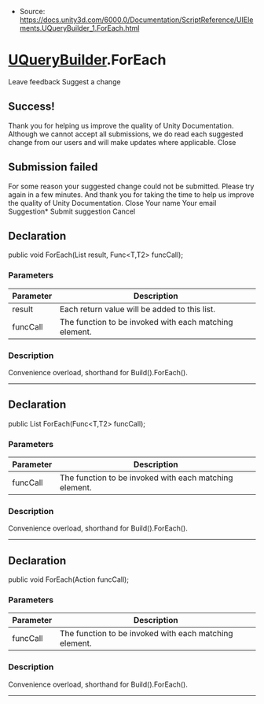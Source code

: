 * Source: https://docs.unity3d.com/6000.0/Documentation/ScriptReference/UIElements.UQueryBuilder_1.ForEach.html

#  [UQueryBuilder<T0>](https://docs.unity3d.com/6000.0/Documentation/ScriptReference/UIElements.UQueryBuilder_1.html).ForEach
Leave feedback
Suggest a change
## Success!
Thank you for helping us improve the quality of Unity Documentation. Although we cannot accept all submissions, we do read each suggested change from our users and will make updates where applicable.
Close
## Submission failed
For some reason your suggested change could not be submitted. Please <a>try again</a> in a few minutes. And thank you for taking the time to help us improve the quality of Unity Documentation.
Close
Your name Your email Suggestion* Submit suggestion
Cancel
## Declaration
public void ForEach(List<T2> result, Func<T,T2> funcCall); 
### Parameters
Parameter | Description  
---|---  
result | Each return value will be added to this list.  
funcCall | The function to be invoked with each matching element.  
### Description
Convenience overload, shorthand for Build().ForEach(). 
* * *
## Declaration
public List<T2> ForEach(Func<T,T2> funcCall); 
### Parameters
Parameter | Description  
---|---  
funcCall | The function to be invoked with each matching element.  
### Description
Convenience overload, shorthand for Build().ForEach(). 
* * *
## Declaration
public void ForEach(Action<T> funcCall); 
### Parameters
Parameter | Description  
---|---  
funcCall | The function to be invoked with each matching element.  
### Description
Convenience overload, shorthand for Build().ForEach(). 
* * *
